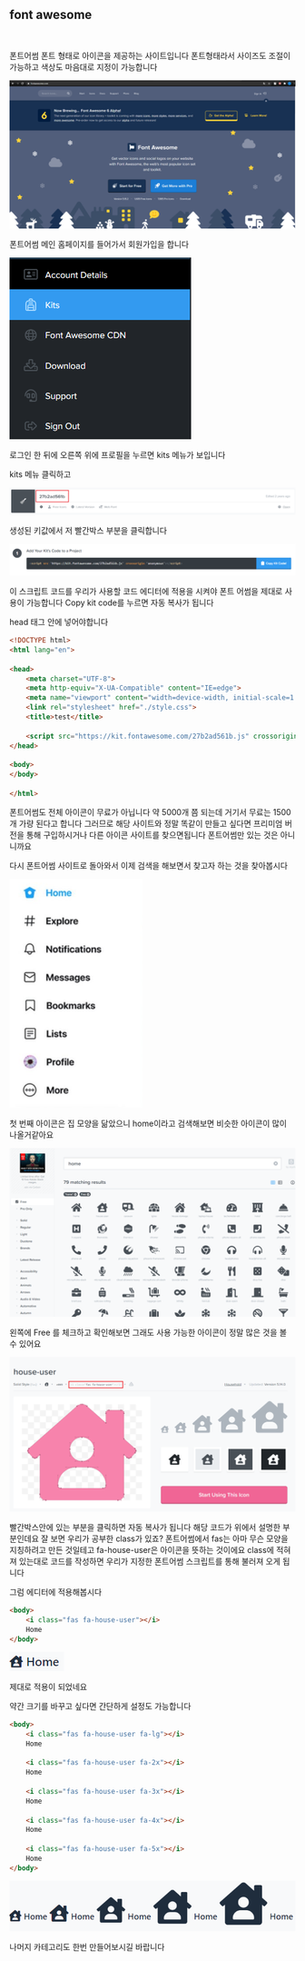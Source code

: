 ## font awesome
<br/>

폰트어썸 폰트 형태로 아이콘을 제공하는 사이트입니다 폰트형태라서 사이즈도 조절이 가능하고 색상도 마음대로 지정이 가능합니다

<img src="./font%20awesome_img/1.png">

폰트어썸 메인 홈페이지를 들어가서 회원가입을 합니다

<img src="./font%20awesome_img/2.png">

로그인 한 뒤에 오른쪽 위에 프로필을 누르면 kits 메뉴가 보입니다

kits 메뉴 클릭하고

<img src="./font%20awesome_img/3.png">

생성된 키값에서 저 빨간박스 부분을 클릭합니다

<img src="./font%20awesome_img/4.png">

이 스크립트 코드를 우리가 사용할 코드 에디터에 적용을 시켜야 폰트 어썸을 제대로 사용이 가능합니다 Copy kit code를 누르면 자동 복사가 됩니다

head 태그 안에 넣어야합니다

```html
<!DOCTYPE html>
<html lang="en">

<head>
    <meta charset="UTF-8">
    <meta http-equiv="X-UA-Compatible" content="IE=edge">
    <meta name="viewport" content="width=device-width, initial-scale=1.0">
    <link rel="stylesheet" href="./style.css">
    <title>test</title>

    <script src="https://kit.fontawesome.com/27b2ad561b.js" crossorigin="anonymous"></script>
</head>

<body>
</body>

</html>
```

폰트어썸도 전체 아이콘이 무료가 아닙니다 약 5000개 쯤 되는데 거기서 무료는 1500개 가량 된다고 합니다 그러므로 해당 사이트와 정말 똑같이 만들고 싶다면 프리미엄 버전을 통해 구입하시거나 다른 아이콘 사이트를 찾으면됩니다 폰트어썸만 있는 것은 아니니까요

다시 폰트어썸 사이트로 돌아와서 이제 검색을 해보면서 찾고자 하는 것을 찾아봅시다

<img src="./font%20awesome_img/5.png">

첫 번째 아이콘은 집 모양을 닮았으니 home이라고 검색해보면 비슷한 아이콘이 많이 나올거같아요

<img src="./font%20awesome_img/6.png">

왼쪽에 Free 를 체크하고 확인해보면 그래도 사용 가능한 아이콘이 정말 많은 것을 볼 수 있어요

<img src="./font%20awesome_img/7.png">

빨간박스안에 있는 부분을 클릭하면 자동 복사가 됩니다 해당 코드가 위에서 설명한 부분인데요 잘 보면 우리가 공부한 class가 있죠? 폰트어썸에서 fas는 아마 무슨 모양을 지칭하려고 만든 것일테고 fa-house-user은 아이콘을 뜻하는 것이에요 class에 적혀져 있는대로 코드를 작성하면 우리가 지정한 폰트어썸 스크립트를 통해 불러져 오게 됩니다

그럼 에디터에 적용해봅시다

```html
<body>
    <i class="fas fa-house-user"></i>
    Home
</body>
```

<img src="./font%20awesome_img/8.png">

제대로 적용이 되었네요

약간 크기를 바꾸고 싶다면 간단하게 설정도 가능합니다

```html
<body>
    <i class="fas fa-house-user fa-lg"></i>
    Home

    <i class="fas fa-house-user fa-2x"></i>
    Home

    <i class="fas fa-house-user fa-3x"></i>
    Home

    <i class="fas fa-house-user fa-4x"></i>
    Home

    <i class="fas fa-house-user fa-5x"></i>
    Home
</body>
```

<img src="./font%20awesome_img/9.png">

나머지 카테고리도 한번 만들어보시길 바랍니다